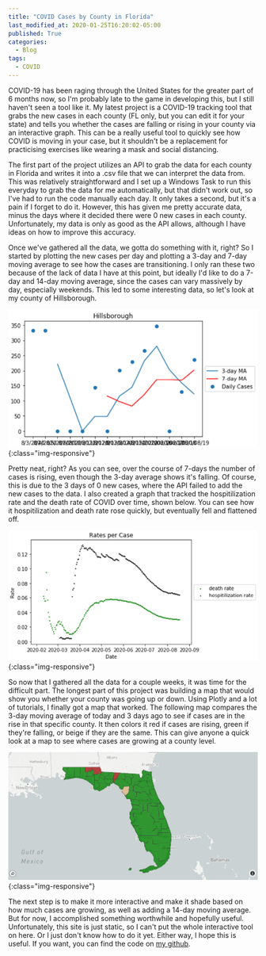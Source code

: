 ```yaml
---
title: "COVID Cases by County in Florida"
last_modified_at: 2020-01-25T16:20:02-05:00
published: True
categories:
  - Blog
tags:
  - COVID
---
```


COVID-19 has been raging through the United States for the greater part of 6 months now, so I'm probably late to the game in developing this, but I still haven't seen a tool like it. My latest project is a COVID-19 tracking tool that grabs the new cases in each county (FL only, but you can edit it for your state) and tells you whether the cases are falling or rising in your county via an interactive graph. This can be a really useful tool to quickly see how COVID is moving in your case, but it shouldn't be a replacement for practicising exercises like wearing a mask and social distancing.

The first part of the project utilizes an API to grab the data for each county in Florida and writes it into a .csv file that we can interpret the data from. This was relatively straightforward and I set up a Windows Task to run this everyday to grab the data for me automatically, but that didn't work out, so I've had to run the code manually each day. It only takes a second, but it's a pain if I forget to do it. However, this has given me pretty accurate data, minus the days where it decided there were 0 new cases in each county. Unfortunately, my data is only as good as the API allows, although I have ideas on how to improve this accuracy. 

Once we've gathered all the data, we gotta do something with it, right? So I started by plotting the new cases per day and plotting a 3-day and 7-day moving average to see how the cases are transitioning. I only ran these two because of the lack of data I have at this point, but ideally I'd like to do a 7-day and 14-day moving average, since the cases can vary massively by day, especially weekends. This led to some interesting data, so let's look at my county of Hillsborough.

![Hillsborough County new cases](/assets/images/CovidByCounty/HillsboroughCases.png){:class="img-responsive"}

Pretty neat, right? As you can see, over the course of 7-days the number of cases is rising, even though the 3-day average shows it's falling. Of course, this is due to the 3 days of 0 new cases, where the API failed to add the new cases to the data. I also created a graph that tracked the hospitilization rate and the death rate of COVID over time, shown below. You can see how it hospitilization and death rate rose quickly, but eventually fell and flattened off.

![Hillsborough County new cases](/assets/images/CovidByCounty/DeathRate.png){:class="img-responsive"}

So now that I gathered all the data for a couple weeks, it was time for the difficult part. The longest part of this project was building a map that would show you whether your county was going up or down. Using Plotly and a lot of tutorials, I finally got a map that worked. The following map compares the 3-day moving average of today and 3 days ago to see if cases are in the rise in that specific county. It then colors it red if cases are rising, green if they're falling, or beige if they are the same. This can give anyone a quick look at a map to see where cases are growing at a county level.

![Hillsborough County new cases](/assets/images/CovidByCounty/FloridaCovidMap.png){:class="img-responsive"}

The next step is to make it more interactive and make it shade based on how much cases are growing, as well as adding a 14-day moving average. But for now, I accomplished something worthwhile and hopefully useful. Unfortunately, this site is just static, so I can't put the whole interactive tool on here. Or I just don't know how to do it yet. Either way, I hope this is useful. If you want, you can find the code on [my github](https://github.com/sleavor/FloridaCOVIDData).